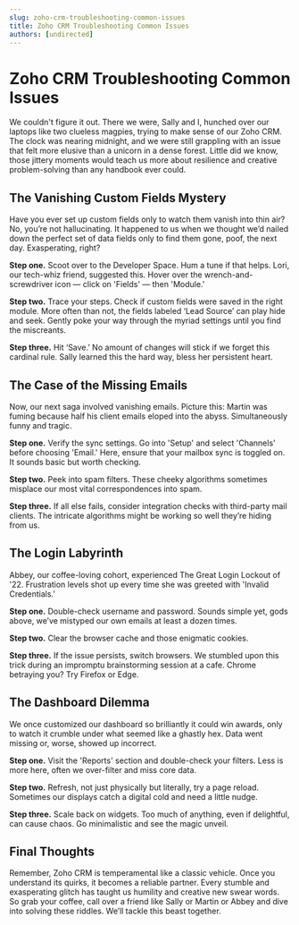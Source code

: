 ```yaml
---
slug: zoho-crm-troubleshooting-common-issues
title: Zoho CRM Troubleshooting Common Issues
authors: [undirected]
---
```


# Zoho CRM Troubleshooting Common Issues

We couldn't figure it out. There we were, Sally and I, hunched over our laptops like two clueless magpies, trying to make sense of our Zoho CRM. The clock was nearing midnight, and we were still grappling with an issue that felt more elusive than a unicorn in a dense forest. Little did we know, those jittery moments would teach us more about resilience and creative problem-solving than any handbook ever could.

## The Vanishing Custom Fields Mystery

Have you ever set up custom fields only to watch them vanish into thin air? No, you’re not hallucinating. It happened to us when we thought we’d nailed down the perfect set of data fields only to find them gone, poof, the next day. Exasperating, right?

**Step one.** Scoot over to the Developer Space. Hum a tune if that helps. Lori, our tech-whiz friend, suggested this. Hover over the wrench-and-screwdriver icon — click on 'Fields' — then 'Module.' 

**Step two.** Trace your steps. Check if custom fields were saved in the right module. More often than not, the fields labeled ‘Lead Source’ can play hide and seek. Gently poke your way through the myriad settings until you find the miscreants.

**Step three.** Hit ‘Save.’ No amount of changes will stick if we forget this cardinal rule. Sally learned this the hard way, bless her persistent heart.

## The Case of the Missing Emails

Now, our next saga involved vanishing emails. Picture this: Martin was fuming because half his client emails eloped into the abyss. Simultaneously funny and tragic.

**Step one.** Verify the sync settings. Go into 'Setup' and select 'Channels' before choosing 'Email.' Here, ensure that your mailbox sync is toggled on. It sounds basic but worth checking.

**Step two.** Peek into spam filters. These cheeky algorithms sometimes misplace our most vital correspondences into spam.

**Step three.** If all else fails, consider integration checks with third-party mail clients. The intricate algorithms might be working so well they’re hiding from us.

## The Login Labyrinth

Abbey, our coffee-loving cohort, experienced The Great Login Lockout of '22. Frustration levels shot up every time she was greeted with 'Invalid Credentials.'

**Step one.** Double-check username and password. Sounds simple yet, gods above, we’ve mistyped our own emails at least a dozen times.

**Step two.** Clear the browser cache and those enigmatic cookies.

**Step three.** If the issue persists, switch browsers. We stumbled upon this trick during an impromptu brainstorming session at a cafe. Chrome betraying you? Try Firefox or Edge.

## The Dashboard Dilemma

We once customized our dashboard so brilliantly it could win awards, only to watch it crumble under what seemed like a ghastly hex. Data went missing or, worse, showed up incorrect.

**Step one.** Visit the 'Reports' section and double-check your filters. Less is more here, often we over-filter and miss core data.

**Step two.** Refresh, not just physically but literally, try a page reload. Sometimes our displays catch a digital cold and need a little nudge.

**Step three.** Scale back on widgets. Too much of anything, even if delightful, can cause chaos. Go minimalistic and see the magic unveil.

## Final Thoughts

Remember, Zoho CRM is temperamental like a classic vehicle. Once you understand its quirks, it becomes a reliable partner. Every stumble and exasperating glitch has taught us humility and creative new swear words. So grab your coffee, call over a friend like Sally or Martin or Abbey and dive into solving these riddles. We’ll tackle this beast together.